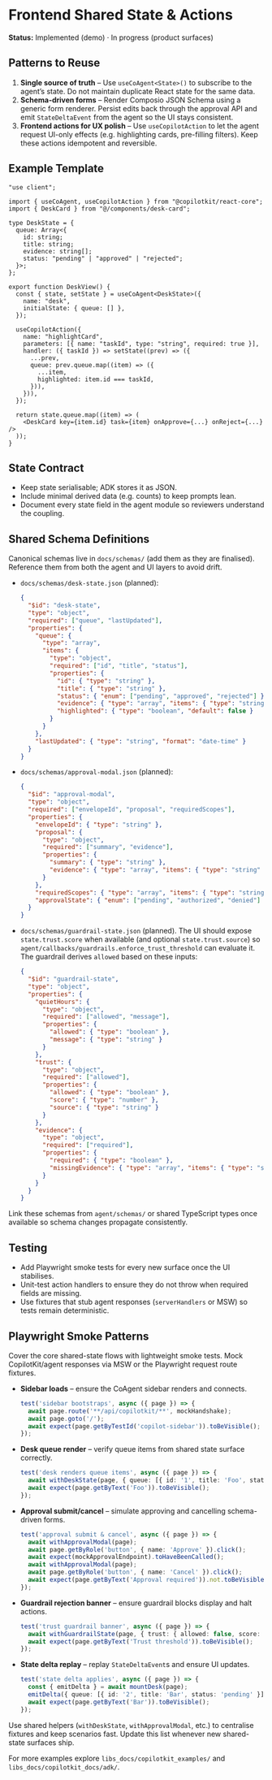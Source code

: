 # Frontend Shared State & Actions

**Status:** Implemented (demo) · In progress (product surfaces)

## Patterns to Reuse

1. **Single source of truth** – Use `useCoAgent<State>()` to subscribe to the agent’s
   state. Do not maintain duplicate React state for the same data.
2. **Schema-driven forms** – Render Composio JSON Schema using a generic form renderer.
   Persist edits back through the approval API and emit `StateDeltaEvent` from the agent
   so the UI stays consistent.
3. **Frontend actions for UX polish** – Use `useCopilotAction` to let the agent request
   UI-only effects (e.g. highlighting cards, pre-filling filters). Keep these actions
   idempotent and reversible.

## Example Template

```tsx
"use client";

import { useCoAgent, useCopilotAction } from "@copilotkit/react-core";
import { DeskCard } from "@/components/desk-card";

type DeskState = {
  queue: Array<{
    id: string;
    title: string;
    evidence: string[];
    status: "pending" | "approved" | "rejected";
  }>;
};

export function DeskView() {
  const { state, setState } = useCoAgent<DeskState>({
    name: "desk",
    initialState: { queue: [] },
  });

  useCopilotAction({
    name: "highlightCard",
    parameters: [{ name: "taskId", type: "string", required: true }],
    handler: ({ taskId }) => setState((prev) => ({
      ...prev,
      queue: prev.queue.map((item) => ({
        ...item,
        highlighted: item.id === taskId,
      })),
    })),
  });

  return state.queue.map((item) => (
    <DeskCard key={item.id} task={item} onApprove={...} onReject={...} />
  ));
}
```

## State Contract

- Keep state serialisable; ADK stores it as JSON.
- Include minimal derived data (e.g. counts) to keep prompts lean.
- Document every state field in the agent module so reviewers understand the coupling.

## Shared Schema Definitions

Canonical schemas live in `docs/schemas/` (add them as they are finalised). Reference
them from both the agent and UI layers to avoid drift.

- `docs/schemas/desk-state.json` (planned):

  ```json
  {
    "$id": "desk-state",
    "type": "object",
    "required": ["queue", "lastUpdated"],
    "properties": {
      "queue": {
        "type": "array",
        "items": {
          "type": "object",
          "required": ["id", "title", "status"],
          "properties": {
            "id": { "type": "string" },
            "title": { "type": "string" },
            "status": { "enum": ["pending", "approved", "rejected"] },
            "evidence": { "type": "array", "items": { "type": "string" } },
            "highlighted": { "type": "boolean", "default": false }
          }
        }
      },
      "lastUpdated": { "type": "string", "format": "date-time" }
    }
  }
  ```

- `docs/schemas/approval-modal.json` (planned):

  ```json
  {
    "$id": "approval-modal",
    "type": "object",
    "required": ["envelopeId", "proposal", "requiredScopes"],
    "properties": {
      "envelopeId": { "type": "string" },
      "proposal": {
        "type": "object",
        "required": ["summary", "evidence"],
        "properties": {
          "summary": { "type": "string" },
          "evidence": { "type": "array", "items": { "type": "string" } }
        }
      },
      "requiredScopes": { "type": "array", "items": { "type": "string" } },
      "approvalState": { "enum": ["pending", "authorized", "denied"] }
    }
  }
  ```

- `docs/schemas/guardrail-state.json` (planned). The UI should expose
  `state.trust.score` when available (and optional `state.trust.source`) so
  `agent/callbacks/guardrails.enforce_trust_threshold` can evaluate it. The
  guardrail derives `allowed` based on these inputs:

  ```json
  {
    "$id": "guardrail-state",
    "type": "object",
    "properties": {
      "quietHours": {
        "type": "object",
        "required": ["allowed", "message"],
        "properties": {
          "allowed": { "type": "boolean" },
          "message": { "type": "string" }
        }
      },
      "trust": {
        "type": "object",
        "required": ["allowed"],
        "properties": {
          "allowed": { "type": "boolean" },
          "score": { "type": "number" },
          "source": { "type": "string" }
        }
      },
      "evidence": {
        "type": "object",
        "required": ["required"],
        "properties": {
          "required": { "type": "boolean" },
          "missingEvidence": { "type": "array", "items": { "type": "string" } }
        }
      }
    }
  }
  ```

Link these schemas from `agent/schemas/` or shared TypeScript types once available so
schema changes propagate consistently.

## Testing

- Add Playwright smoke tests for every new surface once the UI stabilises.
- Unit-test action handlers to ensure they do not throw when required fields are missing.
- Use fixtures that stub agent responses (`serverHandlers` or MSW) so tests remain
  deterministic.

## Playwright Smoke Patterns

Cover the core shared-state flows with lightweight smoke tests. Mock CopilotKit/agent
responses via MSW or the Playwright request route fixtures.

- **Sidebar loads** – ensure the CoAgent sidebar renders and connects.

  ```ts
  test('sidebar bootstraps', async ({ page }) => {
    await page.route('**/api/copilotkit/**', mockHandshake);
    await page.goto('/');
    await expect(page.getByTestId('copilot-sidebar')).toBeVisible();
  });
  ```

- **Desk queue render** – verify queue items from shared state surface correctly.

  ```ts
  test('desk renders queue items', async ({ page }) => {
    await withDeskState(page, { queue: [{ id: '1', title: 'Foo', status: 'pending' }] });
    await expect(page.getByText('Foo')).toBeVisible();
  });
  ```

- **Approval submit/cancel** – simulate approving and cancelling schema-driven forms.

  ```ts
  test('approval submit & cancel', async ({ page }) => {
    await withApprovalModal(page);
    await page.getByRole('button', { name: 'Approve' }).click();
    await expect(mockApprovalEndpoint).toHaveBeenCalled();
    await withApprovalModal(page);
    await page.getByRole('button', { name: 'Cancel' }).click();
    await expect(page.getByText('Approval required')).not.toBeVisible();
  });
  ```

- **Guardrail rejection banner** – ensure guardrail blocks display and halt actions.

  ```ts
  test('trust guardrail banner', async ({ page }) => {
    await withGuardrailState(page, { trust: { allowed: false, score: 0.1 } });
    await expect(page.getByText('Trust threshold')).toBeVisible();
  });
  ```

- **State delta replay** – replay `StateDeltaEvent`s and ensure UI updates.

  ```ts
  test('state delta applies', async ({ page }) => {
    const { emitDelta } = await mountDesk(page);
    emitDelta({ queue: [{ id: '2', title: 'Bar', status: 'pending' }] });
    await expect(page.getByText('Bar')).toBeVisible();
  });
  ```

Use shared helpers (`withDeskState`, `withApprovalModal`, etc.) to centralise fixtures
and keep scenarios fast. Update this list whenever new shared-state surfaces ship.

For more examples explore `libs_docs/copilotkit_examples/` and `libs_docs/copilotkit_docs/adk/`.
